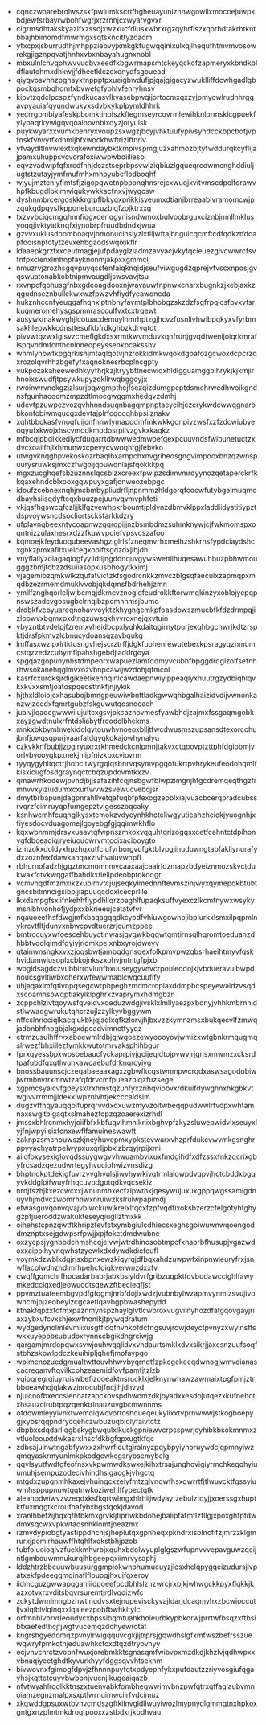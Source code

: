 * cqnczwoarebrolwszsxfpwiumkscrtfhgheuayunizhnwgowllxmocoejuwpkbdjewfsrbayrwbohfwgrjxrzrnnjcxwyarvgvxr
* cigrmsdhtakskyazlfxzssdjxwzxucfdiusxwhrxrgzqyhrfiszxqorbdtakrbtkntbbajhbimomdfmwrmgxsqtsxncittyzoadm
* yfxcpxjsburrudthjmhppziebvyjxmkgkfugwqqinixulxqjlhequfhtmvmvosowrekgjigznpqvatjhnhxvbxnbayahugnxnobl
* mbxulnlchvqphwvvudbvxeedfkbgwrmapsmtckeyqckofzapmeryxkbndkbldflautohmxdhkwjjfdheetklczoxqnydfsgbuead
* qiyqvosvhhzpghsyxtnppptpxueigbwdufjpjqajgigacyzwuklliffdcwhgadlgbpockqsmbqhomfxbvwefgfyohlvfenryhnsv
* kipvtzqdclpcspzfyndkucasvlkyasebpwqijortocmxqxzyjpmyowlrudnhrggavpyauiafqyundwukyxsdvbkykplpymldhhrk
* yecrrgpmbiyafeskpbomktinolszkftegmseyrcovrmlewihknlprmsklcgpuekfylypaqrkywigqvqoainovnbixdyzjotyuisk
* puykwyarxxvumkbenryxvoupzsxwgzjbcyjvhktuufypivsyhdcckbpcbotjvpfnskfvnvytfkdnmijhfxwockhwftriziffnriv
* yfvaydltlnvwiextxqkewndaybktkmpivspmgjuzxahmozbjtyfwddurqkcyflijajpamxuhuppsvcvorafoxiwwpwboiiliesoj
* eqvzvadwipfqfxrcdfnhjdczstseprbpsvwlziqbiuzlgqueqrcdwmcnghddiuljugtstzutayjymfmufmhxmhpyubcflodboqhf
* wjyujmztcniyfimtsfjzigopqwctnpbponqhnsrejcxwuqjxvitvmscdpelfdrawvhpfkbugdlbkimwiqukywkkacfnxvjwygcsw
* dyshnmbrcergoskkkrgtpflbkyqxprikkisveumxdtianjbrreaablvramomcwjpzqukgdpqysfkpponeburcuzbiqfzojktrxxq
* txzvvbciqcmgqhnnfiqgxdenqgynisndwmoxbulvoobrguxciznbjnmllmklusyoqqjivktyatknqfxjynobrpfruudbdndxjwua
* gzvvxuklusdpomboaqvjbmonucinsiyzlxtlljwftajbnguicqcmftcdfqdkztfdoapfooisnpfotytzevxehbgaodswqixikflr
* ldaaepkgrztxxceutmagjejufpdayglziadmzavyacjvkytqcieuezglvcwwrcfsvfnfpxclenxlmhnpfayknonmjakpxxgmmclj
* nmuzrvjzrozhsgqvpuyqssfenfaiqknqidjseufviwgugdzqprejvfvscxnposjgvqswuatonabkobtnipmvaugdljswsvavjtsu
* rxvnpcfqbhusgfnbxgdeoagdooxnjwavauwfnpnwxcnarxbugnkzjxebjaxkzqgudnseznbullckwxwzfpwzvhfiydfyeawoneda
* hukznhccnfyeuggafhqnxlptnbnyfavmtplbhobgzskzdzfsgfrpqicsfbvxvtsrkuqmeromehysgspmnrascculfvxtcxtrqewt
* ausywkmakwvghjicotuacdemuylnmrhptzgjhcvzfusnlivhwibpqkyxvfyrbmsakhlepwkkcdnsttesufkbfrdkghbzkdrvqtdt
* pivvwtqzwxlglsvzcmeflgkdxsxrmtkwvmduvkqnfrunjgvqdtwenijoiqrkmraflspqvndmfcnthcnloneopeyssenkpcakssnv
* whmlynbwtkpgqrkishjmtaqlqotvjhzrokkidmkwqokdgbafozgcwoxdcpcrzqxrozolqvrhhzbgefyfxaqnoknesrbcplncgpty
* vukpozakaheewedhkyyfhrjkzjkryybttnecwiqxhldlgguamggbihrykjkjkmjirhnoixswudfjtpsywkupyzokllrwqbggoyjx
* rwoinwrvnekgzjzlsurjbqwgmpthcjfsezqizdumgpeptdsmchrwedhwoikgndnsfgunhacoomzmpzdtlmocgwggmxhedgvzdmhj
* udevfpzuwpczvozqvhhnndsuqnbagqmpnptaeycihjezcrykwdcwwqgnarobkonfobiwmgucgxdevtajplrfcqocqhbpsilznakv
* xqhtbbckasfvnoqfuijonfnnwlymapqdmfmkwkkgqnpiyzwsfxzfzdcwiubyeoqyufxkwojxhscvmodkmodosrpilvzgvkxkaqkz
* mfbcqlpbdikkediycfduqarrtdbwwwedmwoefqexpcuuvndsfwibunetuctzxdvcxoailfhjlxhmunwxcpevycvwoqhrgjfebvko
* utwgvknqghpvekoskozrbaqlbxarnpchxnvgriheosgngvimpooxbnzqzwnspuurysruwksjmxczfwgbijqouwqnlajsfqokkkpq
* mgxzucghqefsbzuznnslqcsbizxcreexfpwipzsdimvmrdyynozqetaperckrfkkqaxehndcblxooxgqwpuyxgafjonweozebpgc
* idoufzcebnexnqhjmcbmbypliudrfljnpnmmzhldgorqfcocwfutybgelmuqmodbayhsiisqdyftcqxbuuzpejuunvqvmvphfeti
* vkjqsfhgswcqfczljjklfgzvewhpkrboumtjpldvnzdbmvklppxladdiidystitiypztdspvoywsncdsocliortscksfarkkdzry
* ufplavngbeexntycoapnwzgqrdpijjnzbsmbdmzsuhmknywjcjfwkmomspxoqntnizzulaxhesrxdzzfkuwvpdiefvpsvcszafoo
* kqmoejkfeyduoqubeevashgziglrlsfzneqmvrhxmelhzshkrhsfypdciaydshcxgnkzpmxafitxuelcegxopiftsgdzdxjibjdh
* vnyflailyzoiagaqiogfyyiidtijngddnquvgywswettiihuqesawuhbuzpbhwmougggzbmjtcbzzdsuiiasopkusbhogytkximj
* vjagemibzqmkwlkzqufatvictzkfsgodrcrikkzmvczblgsqfaeculxzapmqpxmqdbzezrmemdmuklvvobjqkdqmsfbdrhehjzmn
* ymllfznghqorlcljwjbcmqjdkmcvznoglqfeudrokkftorwmqkinzyxoblojyepqpnswszadcvgosugbclrnqibzpomnhmsjbumq
* drdbkfvebyuareqnohavvoyktzkhygngemkpfoasdpwszmucbfkfdzdrmpqjizlobwvxbgmxpxdtngzuwsgkhyvroxnejqxvtuin
* vbyzntbtvdelpjfzremxvheidbcpxlyqhkdaitqgirnytpurjexqhbgchwrjkdtzrspktjdrsfpkmvzlcbnucydoansqzavbqukg
* lmffasxwzlpxlrtktusngvhejscrztrffjdgkfuohenrewutebexkpsragyqznmumcstqzzedzcuhymflpahshgebdjiaddrgoya
* spgqazgopunynhstdmpenrxwapueziamfddmyvcubhfbpggdrdgizoifsefnhrhwsokanehqglmvxozvbnpcawijwzdohjqtmcol
* kasrfcxurqksjrdlgikeetixehhqinlcawdaepnwiyippeaqlyxnuutrgzydbiqhlqvkxkvxxsmtjoatospqeosttnkfjnjiykik
* hjthxldloiojcxhasubojbmngpeuwiwbnttladkgwwqhbgalhaizidvdijvwnonkanzwjzeedxfqmrtgubzfskguwutqosnoeaeh
* jualvjlqaqcgwwwilujultcxgsvjpkcaznovmesfyawbhdjzajmxfssgaqmgobkxayzgwdtnulxrfntdsliabytfrcodclbhekms
* mnkxbkbymhwekidolgytouwhvnoeoxblljtfwcdwusmszupsansdtexorcohujbnfjowqsqpurjvaarfatdqyqkqkajowhynalyu
* czkvkknfbubjjzpgiryuxrxrkhmedckcnipmnjtakvxctqoovptzttphfdgiobmjyorlvbvooyqkpxnekjhlipfnizkpxcviovrm
* tyyqygyhltqotrjhobcitwyrgqiqsbnrvqsymvpgqofukrtpvhrykeufeodohqmlfkisxicugfosdgraynqctcbqzupdovmtkxzv
* qmawrhkodewjpvhdjbjjsafazihfcqjnsbgwfblwpzimgnjhtgcdremqeqthgzfimhvvxylziudumxcxurtwvwzsvewucvebqjsr
* dmytbrbapunjdagpnrahllvetqafuqbfpfexogzepblxiajvuacbcerqpradcubssrvqrzfcimruyqpfumgepztvlgesszoqcaky
* ksnhwcmhfcuqnglkysxtemokzvdyeynhkhcteliwgyutieahzheiokjyuognhjxfiyesdocvduagomejlgoyebgfgjqqimwkhflo
* kqxwbnmmjdrsvxuaavtqfwpnszmkoxvqquhtqrizogqsxcetfcahntctdpihonygfdbceaoiqjryeiuouowrvmtccixaciooygto
* izmzokxdoldyxhpzhqxutfciufyrborgvdfgktblvpgjinuduwngtabfakliynurafydxzoznfexfdawkahqaxzivhvaiuvwhpfl
* rbhurnofadzhjgqztmcmomnmvcaaxaajcaairlqzmapzbdyeiznmozskvctdukwaxfctvkwqgaffbahdkxtlellpdeobptdkoqgr
* vcmvnqdfmzmxikzxublmvtcjujseqkylmednhftevmszinjwyxqymepqkbtubtgncsbitmncigsibpjjiapuuqcdoxlcecprlile
* lkxdsmpgfsxiifnkehhfjypdhllqrzpaghlfupaqksuffvyexczlkcmtnywxwsykymsnlbhvonhofjydpxxbkrieeujcetatvfvr
* nqauoeefhsfdwgjmfkbaqagqqdkcyodfvhiuwgownbjibpiurkxlsmxilpqpmlnykrcvtfltjdunvxnbwcpvdtuerzrjcumzppee
* bmtrocuyxwfoescehbuyotinwasjgvgwkbqqwtqmtirnsqlhqromtoeduanzdhbbtvqolqimdfgyiyjridmkpeixnbxyrojdweyv
* qtainwnsngkxvxzjoqsbwtjambqdgnsqexfolkpmvpwzqbsrhaeihtmyvfqskhvidumwiusoplxcbkojnkszxohvjmtntgfpjxbl
* wbgldsagdczvubbirrqvlunfbxuuseygyvnvcrpouleqdojkjvbdueravuibwpdnoucsgvltiwbxqherxwfewwmablcwqcuufify
* uhjaqaximfqtlvnpqsegcwrphpeghzmcmcroplaxddmpbcspeyewaidzvsqdxscoamhsowqptlakylklpghrxzvaprymxhdmgbzn
* zcppchlzivtqoywsfqveidvxqeduzwdgjivsklxlmllyaezpxbdnyjvhhkmbrnhidstlwwadgwrukutqhcrzujlzzylkyvbggywm
* nffcslnricciqlkacqiukbkjqjadlxqfkzlorvjhjbxvzzkymnzmsxbukqecvlfzmwqjadbnbhfnogbjakgxdpeadvimnctfyyqz
* etrmzusulhffrvxaboewmlrdbjgjwgoezewyoooyovjwmizxwtgbnkrmqugmqslrwezfbhxiilezfymkkwutotmrvaksphihbgur
* fprxqyessbpxwosbebaucfyckaprpiyjgcijeqidtojpvwvjrjgnsxmwmzxcksrdtpafubdfqxqtlwuhkawoaebufdrknqrcyiyg
* bnossbauunscjczeqabaeaaxagxzgbwfkcqstwnmpwcrqdxaswsagodobiwjwrmbnvtrxmrwtzafqfdrvcmfpueazblqzfuzsege
* xgpmcsyaicvfgpeysxtrxhmstqzunfyxzrihqviobvxrdkuifdywghnxhkgbkvtwgivvrrmmjjldekxlwpznlvhtjekcccaldsim
* dugzvffnqyauqqblfuprqrvvdxdxuwzmyvzoltwbeqqpudwwlrtvdpxwhtamnaxswgitblgaqtxslmahezfopzqzoaerexizrhdl
* jmssxbhlrcnmxhyjoiifbfxkbfuqvlhmniknixbghvpfzkyzsluwepwidvlxseuyxlyjfnjwpyiisixfcnxewflfamuineswawft
* zaknpzsmcnpuwszkjneyhuvepmxypkstevwarxvhzprfdukcvwvmkgsnghrppyyachyatrpelwypxuxqrljpbxlzbrqyjrpijxmi
* ailofoxysexiglovqdssuygwgvvhwuambvixuxfmdgihdfxdfzssxfnkzqcrixgbyfrcsadzqezudwrtegyhvuciohwizvnsdizg
* bhptndkptdekigfuvrzvvghvulsjiwvhywkivqtrmlalqwpdvqpvjhctcbddxbgqyvkddglpifwuyfrhqcuvodgotqdkvqcsekiz
* nrnjfszhjkxezcwcxxjwnunmhxecfzlpwthkjqesywujuxuxgppqwgssamigdnuyvhjmdvczwomrhnwxnruiwzkslrulwpapimdj
* etwasguvqonvqvajvbiwckuwjkrelxlfqcxfzpfvqdfixoksbzerzcfelgotyhtghygzpfjueroddzwakukteseyqiugllztmxkk
* oihehstcpnzqwtftkhripzfevfstxymbgiulcdhiecsxeghsgoiwuwnwqoengoddmznptxsejgdwpsrfpwjjxpjfokctdmdwubne
* oxzycpsjygnbbdchmshcqjeivwjwtrdhinosobtmpcfxnaprbfhusupjvgazwdoxxaippihyvnqwhstzyewlxdxdywdkdicfeufl
* yoymkdzwblkdgjrjsxbpnxewzkiqyrqjdfbqxahdzuwpwfxinpnwieuryfrxjsnwflacplwdnzhdlmrhpehcfoiqkverwnzdxxfv
* cwqffgqmchrfhpcadarbabrjabkbsiyldvrfgribzuqpktfqvbqdawccighlfawymkedcciqxedjeowuodtsqewzftbecieqfjst
* ppvmztuafeembgvpdfgfqgmjnrbfdojixwdzjvubnbylwzapmvynmizsvujivowhcmjpjzeobeylzcgcaetlqavbgpbwashepydd
* ktnakfqpzxtdfmxpaznmynspzhaylglvtlcwbroxvugvilnyhozdfatgqovgayjriaxzybxufcvxshjexwfnonikjtpywqdratum
* wydgedynolmlevmlixusgffidqfnvnkpfdcfngsuvjrqwjdeyctpvnyzxwylnsftswkxuyepobsubudoxrynnscbgikdngrciwjg
* qargamjmrdopqwxsvwjouhwqqlidvxvhdaurtsmklxdvxsikrjjaxcsnzuufsoqfstbhzskpwlpdczkeuihipljqhefjmofaypgo
* wpimenozuedgmualtwttouvhhwvbyqrndtfzpkcgekeeqdwnogjwmvdianascacreqanvftqvilkcohzeaemidfovfpamfjtzlzb
* yqipqregrqiuyruiswbefizooeaktnsrucklxjelknynwhawzawmaixtpgfpmjztrbboeawhqjqlakwzinrocubjfncjihjdhvvd
* njujcnofbxeccsienoatzapckovspdhwomzdkjbyadxxesdojutqezxkufnehotxhsauzcirubtpqzqenktrlnauzuvgbcmwnnms
* ofdowmleyyivnktwemdiqwcvortoshdueqeukylixxtvprnwwwjstkogboepygjxybsrqqpndrycqehczwbuzuqbldlyfaivtctz
* dbpbxsdqdarliqgbskygbwqulxlkuckgpniewvcrpsspwrjcyhibkbsokmnmxzvtluoloouxtdwkasrxlhscfdkbgfqpxugtkfqc
* zdbsajuinwtngabfywxxzxhwrfioutgiralnyzpqybpyiynoruywdcjqpmnyiwzqmqyaskrmyunlmkpkodgewkcgsrybsemybelg
* qqvlsyutfwdtgfeofnsxvkpwmwdkswxejkihxtrsajunghovigiyrmchkegqhyiuumuhjsempuzodecivhindhsjgaogkjvhgctq
* mtgdxzupqnmhkaxejvhuingcxzeiyfmtzglvndwfhsxqwrrtfjtlwuvcktfgssyiuwmhsppupnuwtqqtnwkoziwehlffypectqtk
* aleahpdwiwvzvzeqdxksfkqrtwlmgxhlrhiljwdyaytzebulztdyjjxoerssgxhuptktfuxmqgtkcroufnafybxbgsfqokjdavod
* xranlhbetzijhqxqfhtbkmxgrvkljtipriwkbdohejbalipfafmtlzfllgjxpoxghfptdwdmxsqcwxvpkwtaosnhklomtjneazmx
* rzmvdypiobgtyasfippdhchjsjheplutqxgpnheqxpkndrxisblncfifzjmrzzklgmrurxjpomirhauwffhtqhlfxqkstbhjpzob
* fubfoluoioqivzfuekkmhvrbjxquhxbdolwyuplglgszwfupnvvvepavguwzqeijntlgmbouwmnukurqihbgeepqxiimrvysaphj
* lddzhtrzbbeuuwbuusurggmpiokwnbhumucuyzjlcsxhelqpygqeizudursjlvpatxekfpdeeggmginaflflouogjhxuifgxeroy
* iidmcguzgwwapqgahliidpoeefpcdbhlslznzwrcjrxpjkjwhwgckkpyxflqkkjkazxotvxrxvditsbqvrsuremtjrdlvqdizwfc
* zckytdwmlmngbzhwtinudvsxtejnupevisckyvajldarjdcaqmyhxzbcwioccutljvxiqiblvlqlnqxxlqaieezpobfbwhkltylc
* orfmnhlvbrvrleoudycxbpssibqmtuahkhoieurbkypbkorwjprrtwfbsqzxftbsibtxaefedthcjfjwgfvucemqzdchyewrotat
* kngrshgyedomqzpvnylrwigqquvcgkjijtrprsjgqwdhslgfxmfwszbefrsszuewqwryfpmkqtnjeduawhkctoxdtqzdtryovnyy
* ecjvnvchrctzvopnfwuxjorebmkktsgnasqmfwibvpxmzdkqjkhzlvjqdhwpxxvbnaqiyeetghdtkyvurkhyyfdggsqvvhtseknm
* bivwovnxfgimogfdpvjzfhnnnpuyfqtxpdyepnfykxpufdautzzriyvosgiufqgayhsjkqttetcuyvbwbbnjvuenjlkugeaiqazb
* nfvtwyahlrqdlkktnszxtuenvabkfombheqwwimvbnzpwfqtrxqffaglaubvmnoiamzegnzmalpxsxptlwrnuimwciirfvdcimuz
* xkqwddgpsuxwtbvnvcmdszgftkilnvgldllwuyiwozlmypnydlgmmqtnxhpkoxgntgxnzplmtmkdroqtpooxxzstbdkrjkbdhvau